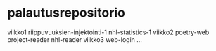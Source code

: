 # palautusrepositorio

viikko1
  riippuvuuksien-injektointi-1
  nhl-statistics-1
viikko2
  poetry-web
  project-reader
  nhl-reader
viikko3
  web-login
...
